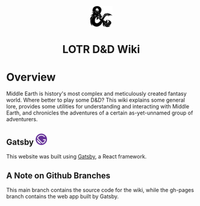 <p align = "center">
    <img alt = "D&D" src = "src/images/dragon_ampersand.svg" width = "60"/>
</p>
<h1 align = "center">
    LOTR D&D Wiki
</h1>

# Overview

Middle Earth is history's most complex and meticulously created fantasy world. Where better to play some D&D?
This wiki explains some general lore, provides some utilities for understanding and interacting with Middle Earth,
and chronicles the adventures of a certain as-yet-unnamed group of adventurers.

## Gatsby <img alt = "Gatsby" src = "src/images/icon.png" width = "30"/>

This website was built using <a href = "https://www.gatsbyjs.com/">Gatsby</a>, a React framework.

## A Note on Github Branches

This main branch contains the source code for the wiki, while the gh-pages branch contains the web app built by Gatsby.